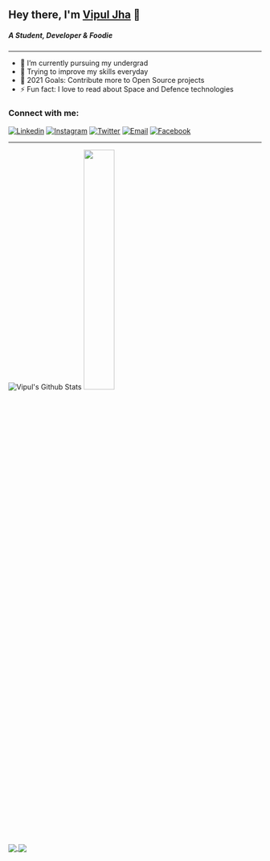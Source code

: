 ## Hey there, I'm [Vipul Jha][website] 👋
##### A Student, Developer & Foodie
---
- 🔭 I’m currently pursuing my undergrad
- 🌱 Trying to improve my skills everyday
- 🥅 2021 Goals: Contribute more to Open Source projects
- ⚡ Fun fact: I love to read about Space and Defence technologies

### Connect with me:

[![Linkedin](https://img.shields.io/badge/LinkedIn-blue.svg?style=for-the-badge&logo=linkedin)][linkedin]
[![Instagram](https://img.shields.io/badge/Instagram-gray.svg?style=for-the-badge&logo=instagram)][instagram]
[![Twitter](https://img.shields.io/badge/Twitter-skyblue.svg?style=for-the-badge&logo=twitter)][twitter]
[![Email](https://img.shields.io/badge/Email-gray?style=for-the-badge&logo=google-chat)](mailto:vipul@hexoncode.com)
[![Facebook](https://img.shields.io/badge/Website-skyblue?style=for-the-badge&logo=google-chrome)][website]
<br />

---

![Vipul's Github Stats](https://github-readme-stats.vercel.app/api?username=lordarcadius&show_icons=true&hide_border=true&count_private=true&theme=radical)
<img width="35%" src="https://github-readme-streak-stats.herokuapp.com/?user=lordarcadius&show_icons=true&hide_border=true&locale=en&layout=compact&theme=radical&line_height=0"/>

<a href="https://github.com/Coders-Of-XDA-OT/covid19-status-android">
  <img align="center" src="https://github-readme-stats.vercel.app/api/pin/?username=Coders-Of-XDA-OT&repo=covid19-status-android&hide_border=true&theme=radical" />
</a>
<a href="https://github.com/lordarcadius/portfolio">
  <img align="center" src="https://github-readme-stats.vercel.app/api/pin/?username=lordarcadius&repo=portfolio&hide_border=true&theme=radical" />
</a>

[website]: https://www.vipuljha.com
[twitter]: https://twitter.com/lordarcadius
[instagram]: https://instagram.com/lordarcadius
[linkedin]: https://linkedin.com/in/lordarcadius
[facebook]: https://facebook.com/lordarcadius
[xda]: https://forum.xda-developers.com/member.php?u=6546022

